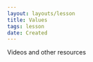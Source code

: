 ```yaml
---
layout: layouts/lesson
title: Values
tags: lesson
date: Created
---
```


Videos and other resources
